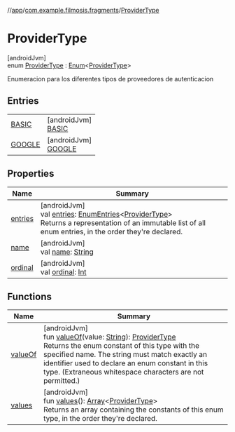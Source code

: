 //[app](../../../index.md)/[com.example.filmosis.fragments](../index.md)/[ProviderType](index.md)

# ProviderType

[androidJvm]\
enum [ProviderType](index.md) : [Enum](https://kotlinlang.org/api/latest/jvm/stdlib/kotlin/-enum/index.html)&lt;[ProviderType](index.md)&gt; 

Enumeracion para los diferentes tipos de proveedores de autenticacion

## Entries

| | |
|---|---|
| [BASIC](-b-a-s-i-c/index.md) | [androidJvm]<br>[BASIC](-b-a-s-i-c/index.md) |
| [GOOGLE](-g-o-o-g-l-e/index.md) | [androidJvm]<br>[GOOGLE](-g-o-o-g-l-e/index.md) |

## Properties

| Name | Summary |
|---|---|
| [entries](entries.md) | [androidJvm]<br>val [entries](entries.md): [EnumEntries](https://kotlinlang.org/api/latest/jvm/stdlib/kotlin.enums/-enum-entries/index.html)&lt;[ProviderType](index.md)&gt;<br>Returns a representation of an immutable list of all enum entries, in the order they're declared. |
| [name](../../com.example.filmosis.utilities.tmdb/-tmdb-search-queries/-p-e-r-s-o-n-s_-s-e-a-r-c-h/index.md#-372974862%2FProperties%2F-912451524) | [androidJvm]<br>val [name](../../com.example.filmosis.utilities.tmdb/-tmdb-search-queries/-p-e-r-s-o-n-s_-s-e-a-r-c-h/index.md#-372974862%2FProperties%2F-912451524): [String](https://kotlinlang.org/api/latest/jvm/stdlib/kotlin/-string/index.html) |
| [ordinal](../../com.example.filmosis.utilities.tmdb/-tmdb-search-queries/-p-e-r-s-o-n-s_-s-e-a-r-c-h/index.md#-739389684%2FProperties%2F-912451524) | [androidJvm]<br>val [ordinal](../../com.example.filmosis.utilities.tmdb/-tmdb-search-queries/-p-e-r-s-o-n-s_-s-e-a-r-c-h/index.md#-739389684%2FProperties%2F-912451524): [Int](https://kotlinlang.org/api/latest/jvm/stdlib/kotlin/-int/index.html) |

## Functions

| Name | Summary |
|---|---|
| [valueOf](value-of.md) | [androidJvm]<br>fun [valueOf](value-of.md)(value: [String](https://kotlinlang.org/api/latest/jvm/stdlib/kotlin/-string/index.html)): [ProviderType](index.md)<br>Returns the enum constant of this type with the specified name. The string must match exactly an identifier used to declare an enum constant in this type. (Extraneous whitespace characters are not permitted.) |
| [values](values.md) | [androidJvm]<br>fun [values](values.md)(): [Array](https://kotlinlang.org/api/latest/jvm/stdlib/kotlin/-array/index.html)&lt;[ProviderType](index.md)&gt;<br>Returns an array containing the constants of this enum type, in the order they're declared. |
